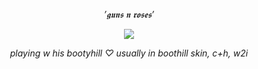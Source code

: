<div align="center">

$\textit{'𝖌𝖚𝖓𝖘 𝖓 𝖗𝖔𝖘𝖊𝖘'}$  

</div>

<p align="center">

<img src="https://64.media.tumblr.com/c2a763442a81be805296655ae81a9b9b/40decd269e70fcf0-62/s500x750/23a9c7b8b5e2092e0569c2e94b0612fa3d54caf7.webp"/>
</p>


<div align="center">

$\textit{playing w his bootyhill ♡}$ 
$\textit{usually in boothill skin, c+h, w2i}$ 

</div>

